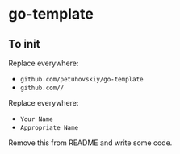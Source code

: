 # go-template

## To init

Replace everywhere:
- `github.com/petuhovskiy/go-template`
- `github.com//`

Replace everywhere:
- `Your Name`
- `Appropriate Name`

Remove this from README and write some code.